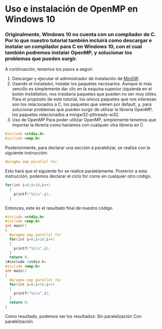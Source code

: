 # Uso e instalación de OpenMP en Windows 10

### Originalmente, Windows 10 no cuenta con un compilador de C. Por lo que nuestro tutorial también incluirá como descargar e instalar un compilador para C en Windows 10, con el cual también podremos instalar OpenMP, y solucionar los problemas que pueden surgir.
A continuación, tenemos los pasos a seguir: 
1. Descargar y ejecutar el administrador de instalación de [MinGW](http://www.mingw.org/). 
2. Usando el instalador, instalar los paquetes necesarios. 
Aunque lo más sencillo es simplemente dar clic en la esquina superior izquierda en el botón *Installation*, nos instalaría paquetes que pueden no ser muy útiles. 
Para el propósito de este tutorial, los únicos paquetes que nos interesan son los relacionados a C, los paquetes que vienen por default, y, para solucionar problemas que pueden surgir de utilizar la librería OpenMP, los paquetes relacionados a mingw32-pthreads-w32.
3. Uso de OpenMP
Para poder utilizar OpenMP, simplemente tenemos que importar la librería como haríamos con cualquier otra librería en C
```c
#include <stdio.h>
#include <omp.h>
```
Posteriormente, para declarar una sección a paralelizar, se realiza con la siguiente instrucción: 
```c
#pragma omp parallel for
```
Esto hará que el siguiente for se realice paralelamente. 
Posterior a esta instrucción, podemos declarar el ciclo for como en cualquier otro código. 
```c
for(int i=0;i<10;i++)
  {
    printf("%i\n",i);
  }
```
Entonces, este es el resultado final de nuestro código. 
```c
#include <stdio.h>
#include <omp.h>
int main()
{
  #pragma omp parallel for
  for(int i=0;i<10;i++)
  {
    printf("%i\n",i);
  }
  return 0;
}#include <stdio.h>
#include <omp.h>
int main()
{
  #pragma omp parallel for
  for(int i=0;i<10;i++)
  {
    printf("%i\n",i);
  }
  return 0;
}
```
Como resultado, podemos ver los resultados:
Sin paralelización 
Con paralelización 
